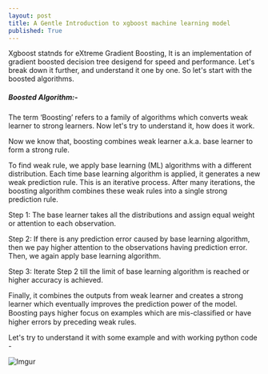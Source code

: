 ```yaml
---
layout: post
title: A Gentle Introduction to xgboost machine learning model
published: True
---
```


Xgboost statnds for eXtreme Gradient Boosting, It is an implementation of gradient boosted decision tree desigend for speed and performance. Let's break down it further, and understand it one by one. So let's start with the boosted algorithms. 

##### Boosted Algorithm:- 
The term ‘Boosting’ refers to a family of algorithms which converts weak learner to strong learners. Now let's try to understand it, how does it work. 

Now we know that, boosting combines weak learner a.k.a. base learner to form a strong rule. 

To find weak rule, we apply base learning (ML) algorithms with a different distribution. Each time base learning algorithm is applied, it generates a new weak prediction rule. This is an iterative process. After many iterations, the boosting algorithm combines these weak rules into a single strong prediction rule.

Step 1:  The base learner takes all the distributions and assign equal weight or attention to each observation.

Step 2: If there is any prediction error caused by base learning algorithm, then we pay higher attention to the observations having prediction error. Then, we again apply base learning algorithm.

Step 3: Iterate Step 2 till the limit of base learning algorithm is reached or higher accuracy is achieved.

Finally, it combines the outputs from weak learner and creates  a strong learner which eventually improves the prediction power of the model. Boosting pays higher focus on examples which are mis-classiﬁed or have higher errors by preceding weak rules.

Let's try to understand it with some example and with working python code - 

![Imgur](https://i.imgur.com/ms7EQ9h.jpg)





